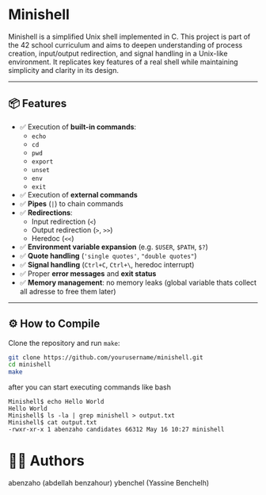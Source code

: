 # Minishell

Minishell is a simplified Unix shell implemented in C. This project is part of the 42 school curriculum and aims to deepen understanding of process creation, input/output redirection, and signal handling in a Unix-like environment. It replicates key features of a real shell while maintaining simplicity and clarity in its design.

---

## 📦 Features

- ✅ Execution of **built-in commands**:
  - `echo`
  - `cd`
  - `pwd`
  - `export`
  - `unset`
  - `env`
  - `exit`
- ✅ Execution of **external commands**
- ✅ **Pipes** (`|`) to chain commands
- ✅ **Redirections**:
  - Input redirection (`<`)
  - Output redirection (`>`, `>>`)
  - Heredoc (`<<`)
- ✅ **Environment variable expansion** (e.g. `$USER`, `$PATH`, `$?`)
- ✅ **Quote handling** (`'single quotes'`, `"double quotes"`)
- ✅ **Signal handling** (`Ctrl+C`, `Ctrl+\`, heredoc interrupt)
- ✅ Proper **error messages** and **exit status**
- ✅ **Memory management**: no memory leaks (global variable thats collect all adresse to free them later)

---

## ⚙️ How to Compile

Clone the repository and run `make`:

```bash
git clone https://github.com/yourusername/minishell.git
cd minishell
make
```
after you can start executing commands like bash
```
Minishell$ echo Hello World
Hello World
Minishell$ ls -la | grep minishell > output.txt
Minishell$ cat output.txt 
-rwxr-xr-x 1 abenzaho candidates 66312 May 16 10:27 minishell
```
# 👨‍💻 Authors
  abenzaho (abdellah benzahour)
  ybenchel (Yassine Benchelh)

